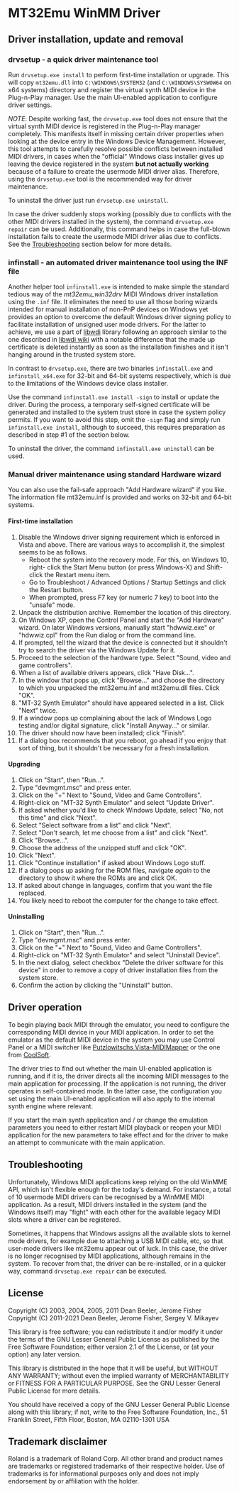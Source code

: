 # MT32Emu WinMM Driver

## Driver installation, update and removal

### drvsetup - a quick driver maintenance tool

Run `drvsetup.exe install` to perform first-time installation or upgrade.
This will copy `mt32emu.dll` into `C:\WINDOWS\SYSTEM32` (and `C:\WINDOWS\SYSWOW64`
on x64 systems) directory and register the virtual synth MIDI device
in the Plug-n-Play manager. Use the main UI-enabled application to configure
driver settings.

_NOTE_: Despite working fast, the `drvsetup.exe` tool does not ensure that
the virtual synth MIDI device is registered in the Plug-n-Play manager completely.
This manifests itself in missing certain driver properties when looking at the device
entry in the Windows Device Management. However, this tool attempts to carefully
resolve possible conflicts between installed MIDI drivers, in cases when the "official"
Windows class installer gives up leaving the device registered in the system
__but not actually working__ because of a failure to create the usermode MIDI driver alias.
Therefore, using the `drvsetup.exe` tool is the recommended way for driver maintenance.

To uninstall the driver just run `drvsetup.exe uninstall`.

In case the driver suddenly stops working (possibly due to conflicts with the other MIDI
drivers installed in the system), the command `drvsetup.exe repair` can be used.
Additionally, this command helps in case the full-blown installation fails to create
the usermode MIDI driver alias due to conflicts. See the [Troubleshooting](#Troubleshooting)
section below for more details.

### infinstall - an automated driver maintenance tool using the INF file

Another helper tool `infinstall.exe` is intended to make simple the standard tedious way
of the _mt32emu_win32drv_ MIDI Windows driver installation using the `.inf` file.
It eliminates the need to use all those boring wizards intended for manual installation
of non-PnP devices on Windows yet provides an option to overcome the default Windows driver
signing policy to facilitate installation of unsigned user mode drivers.
For the latter to achieve, we use a part of [libwdi](https://github.com/pbatard/libwdi/)
library following an approach similar to the one described in
[libwdi wiki](https://github.com/pbatard/libwdi/wiki/Certification-Practice-Statement)
with a notable difference that the made up certificate is deleted instantly as soon as
the installation finishes and it isn't hanging around in the trusted system store.

In contrast to `drvsetup.exe`, there are two binaries `infinstall.exe` and `infinstall_x64.exe`
for 32-bit and 64-bit systems respectively, which is due to the limitations of the Windows
device class installer.

Use the command `infinstall.exe install -sign` to install or update the driver.
During the process, a temporary self-signed certificate will be generated and installed
to the system trust store in case the system policy permits. If you want to avoid
this step, omit the `-sign` flag and simply run `infinstall.exe install`, although
to succeed, this requires preparation as described in step #1 of the section below.

To uninstall the driver, the command `infinstall.exe uninstall` can be used.

### Manual driver maintenance using standard Hardware wizard

You can also use the fail-safe approach "Add Hardware wizard" if you like.
The information file mt32emu.inf is provided and works on 32-bit and 64-bit systems.

#### First-time installation

 1) Disable the Windows driver signing requirement which is enforced in Vista
    and above. There are various ways to accomplish it, the simplest seems
    to be as follows.
    - Reboot the system into the recovery mode. For this, on Windows 10, right-
      click the Start Menu button (or press Windows-X) and Shift-click
      the Restart menu item.
    - Go to Troubleshoot / Advanced Options / Startup Settings and click
      the Restart button.
    - When prompted, press F7 key (or numeric 7 key) to boot into
      the "unsafe" mode.
 2) Unpack the distribution archive. Remember the location of this directory.
 3) On Windows XP, open the Control Panel and start the "Add Hardware" wizard.
    On later Windows versions, manually start "hdwwiz.exe" or "hdwwiz.cpl" from
    the Run dialog or from the command line.
 4) If prompted, tell the wizard that the device is connected but it shouldn't
    try to search the driver via the Windows Update for it.
 5) Proceed to the selection of the hardware type. Select "Sound, video and
    game controllers".
 6) When a list of available drivers appears, click "Have Disk...".
 7) In the window that pops up, click "Browse..." and choose the directory to
    which you unpacked the mt32emu.inf and mt32emu.dll files. Click "OK".
 8) "MT-32 Synth Emulator" should have appeared selected in a list.
    Click "Next" twice.
 9) If a window pops up complaining about the lack of Windows Logo testing
    and/or digital signature, click "Install Anyway..." or similar.
10) The driver should now have been installed; click "Finish".
11) If a dialog box recommends that you reboot, go ahead if you enjoy that
    sort of thing, but it shouldn't be necessary for a fresh installation.

#### Upgrading

 1) Click on "Start", then "Run...".
 2) Type "devmgmt.msc" and press enter.
 3) Click on the "+" Next to "Sound, Video and Game Controllers".
 4) Right-click on "MT-32 Synth Emulator" and select "Update Driver".
 5) If asked whether you'd like to check Windows Update, select "No, not this time" and click "Next".
 6) Select "Select software from a list" and click "Next".
 7) Select "Don't search, let me choose from a list" and click "Next".
 8) Click "Browse...".
 9) Choose the address of the unzipped stuff and click "OK".
10) Click "Next".
11) Click "Continue installation" if asked about Windows Logo stuff.
12) If a dialog pops up asking for the ROM files, navigate *again* to the directory to show it where the ROMs are and click OK.
13) If asked about change in languages, confirm that you want the file replaced.
14) You likely need to reboot the computer for the change to take effect.

#### Uninstalling

 1) Click on "Start", then "Run...".
 2) Type "devmgmt.msc" and press enter.
 3) Click on the "+" Next to "Sound, Video and Game Controllers".
 4) Right-click on "MT-32 Synth Emulator" and select "Uninstall Device".
 5) In the next dialog, select checkbox "Delete the driver software for this device"
    in order to remove a copy of driver installation files from the system store.
 6) Confirm the action by clicking the "Uninstall" button.

## Driver operation

To begin playing back MIDI through the emulator, you need to configure
the corresponding MIDI device in your MIDI application. In order to set
the emulator as the default MIDI device in the system you may use Control
Panel or a MIDI switcher like
[Putzlowitschs Vista-MIDIMapper](https://putzlowitsch.de/2007/08/07/sichtwechsel/)
or the one from [CoolSoft](https://coolsoft.altervista.org/en/midimapper).

The driver tries to find out whether the main UI-enabled application is running, and if
it is, the driver directs all the incoming MIDI messages to the main application
for processing. If the application is not running, the driver operates in self-contained
mode. In the latter case, the configuration you set using the main UI-enabled application
will also apply to the internal synth engine where relevant.

If you start the main synth application and / or change the emulation parameters you need
to either restart MIDI playback or reopen your MIDI application for the new
parameters to take effect and for the driver to make an attempt to communicate
with the main application.

## Troubleshooting

Unfortunately, Windows MIDI applications keep relying on the old WinMME API,
which isn't flexible enough for the today's demand. For instance, a total of 10
usermode MIDI drivers can be recognised by a WinMME MIDI application. As a result,
MIDI drivers installed in the system (and the Windows itself) may "fight" with each
other for the available legacy MIDI slots where a driver can be registered.

Sometimes, it happens that Windows assigns all the available slots to kernel
mode drivers, for example due to attaching a USB MIDI cable, etc, so that
user-mode drivers like mt32emu appear out of luck. In this case, the driver
is no longer recognised by MIDI applications, although remains in the system.
To recover from that, the driver can be re-installed, or in a quicker way,
command `drvsetup.exe repair` can be executed.

## License

Copyright (C) 2003, 2004, 2005, 2011 Dean Beeler, Jerome Fisher<br>
Copyright (C) 2011-2021 Dean Beeler, Jerome Fisher, Sergey V. Mikayev

This library is free software; you can redistribute it and/or
modify it under the terms of the GNU Lesser General Public
License as published by the Free Software Foundation; either
version 2.1 of the License, or (at your option) any later version.

This library is distributed in the hope that it will be useful,
but WITHOUT ANY WARRANTY; without even the implied warranty of
MERCHANTABILITY or FITNESS FOR A PARTICULAR PURPOSE.  See the GNU
Lesser General Public License for more details.

You should have received a copy of the GNU Lesser General Public
License along with this library; if not, write to the Free Software
Foundation, Inc., 51 Franklin Street, Fifth Floor, Boston, MA  02110-1301  USA

## Trademark disclaimer

Roland is a trademark of Roland Corp. All other brand and product names are
trademarks or registered trademarks of their respective holder. Use of
trademarks is for informational purposes only and does not imply endorsement by
or affiliation with the holder.
